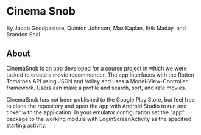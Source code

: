 Cinema Snob
===================
By Jacob Goodpasture, Quinton Johnson, Max Kaplan, Erik Maday, and Brandon Seal

About
-----------------------------
CinemaSnob is an app developed for a course project in which we were tasked to create a movie recommender. The app interfaces with the Rotten Tomatoes API using JSON and Volley and uses a Model-View-Controller framework. Users can make a profile and search, sort, and rate movies.

CinemaSnob has not been published to the Google Play Store, but feel free to clone the repository and open the app with Android Studio to run and tinker with the application. In your emulator configuration set the "app" package to the working module with LoginScreenActivity as the specified starting activity.
